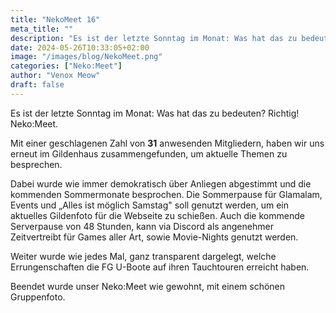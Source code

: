 ```yaml
---
title: "NekoMeet 16"
meta_title: ""
description: "Es ist der letzte Sonntag im Monat: Was hat das zu bedeuten? Richtig! Neko:Meet."
date: 2024-05-26T10:33:05+02:00
image: "/images/blog/NekoMeet.png"
categories: ["Neko:Meet"]
author: "Venox Meow"
draft: false
---
```


Es ist der letzte Sonntag im Monat: Was hat das zu bedeuten? Richtig! Neko:Meet.

Mit einer geschlagenen Zahl von **31** anwesenden Mitgliedern, haben wir uns erneut im Gildenhaus zusammengefunden, um aktuelle Themen zu besprechen.

Dabei wurde wie immer demokratisch über Anliegen abgestimmt und die kommenden Sommermonate besprochen. Die Sommerpause für Glamalam, Events und „Alles ist möglich Samstag" soll genutzt werden, um ein aktuelles Gildenfoto für die Webseite zu schießen. Auch die kommende Serverpause von 48 Stunden, kann via Discord als angenehmer Zeitvertreibt für Games aller Art, sowie Movie-Nights genutzt werden.

Weiter wurde wie jedes Mal, ganz transparent dargelegt, welche Errungenschaften die FG U-Boote auf ihren Tauchtouren erreicht haben.

Beendet wurde unser Neko:Meet wie gewohnt, mit einem schönen Gruppenfoto.